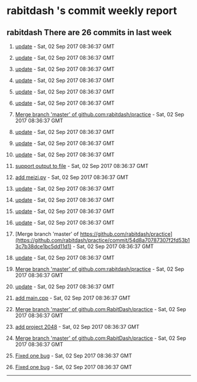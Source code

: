 #  rabitdash 's commit weekly report

##  rabitdash There are 26  commits in last week 

1. [update](https://github.com/rabitdash/practice/commit/b1e05e03753736d334da2a152c38ff3050f73f25) - Sat, 02 Sep 2017 08:36:37 GMT 

2. [update](https://github.com/rabitdash/practice/commit/04904db5d8fe34a93e38788d7eba5feb4a69656b) - Sat, 02 Sep 2017 08:36:37 GMT 

3. [update](https://github.com/rabitdash/practice/commit/ffd1ca89623b34f703676a6239d48676d2b9cb78) - Sat, 02 Sep 2017 08:36:37 GMT 

4. [update](https://github.com/rabitdash/practice/commit/b1c4e964c35274dcd0e04508928498c4230904e1) - Sat, 02 Sep 2017 08:36:37 GMT 

5. [update](https://github.com/rabitdash/practice/commit/4650754591e1b79dc17424cb3abc1bb79dfd3cd4) - Sat, 02 Sep 2017 08:36:37 GMT 

6. [update](https://github.com/rabitdash/practice/commit/7ad2c80a139ebd5e88864018b20e560860bb5475) - Sat, 02 Sep 2017 08:36:37 GMT 

7. [Merge branch 'master' of github.com:rabitdash/practice](https://github.com/rabitdash/practice/commit/ed9ccba109d02d72094526a500c8c3d93f26f2dc) - Sat, 02 Sep 2017 08:36:37 GMT 

8. [update](https://github.com/rabitdash/practice/commit/514498d60da324d584fd05a88d721df9bd692d66) - Sat, 02 Sep 2017 08:36:37 GMT 

9. [update](https://github.com/rabitdash/practice/commit/83130212f502bb14a7c9e74303fbed017b485ff5) - Sat, 02 Sep 2017 08:36:37 GMT 

10. [update](https://github.com/rabitdash/practice/commit/2e1e40a38dfa230d2f933326c4822671397388c1) - Sat, 02 Sep 2017 08:36:37 GMT 

11. [support output to file](https://github.com/rabitdash/practice/commit/cf1b91e3edbdd8767a45144169bd836182d86024) - Sat, 02 Sep 2017 08:36:37 GMT 

12. [add meizi.py](https://github.com/rabitdash/practice/commit/0ea4d8e6d358afa581dfe38598c92e63f4daec66) - Sat, 02 Sep 2017 08:36:37 GMT 

13. [update](https://github.com/rabitdash/practice/commit/993619dc481dc4d1031f4a5a8e9aa748eade89e7) - Sat, 02 Sep 2017 08:36:37 GMT 

14. [update](https://github.com/rabitdash/practice/commit/c9e4ca8cb6916a221e6a6dd35afe65f926dd7d9d) - Sat, 02 Sep 2017 08:36:37 GMT 

15. [update](https://github.com/rabitdash/practice/commit/344fa65a1b69671aff4c57732aad797374835886) - Sat, 02 Sep 2017 08:36:37 GMT 

16. [update](https://github.com/rabitdash/practice/commit/57f99bc47535e69897d274b712c58df73ca410c3) - Sat, 02 Sep 2017 08:36:37 GMT 

17. [Merge branch 'master' of https://github.com/rabitdash/practice](https://github.com/rabitdash/practice/commit/54d8a70787307f2fd53b13c7b38dce1bc5dd11d1) - Sat, 02 Sep 2017 08:36:37 GMT 

18. [update](https://github.com/rabitdash/practice/commit/092895c4c163d0a6b60c5eb287a55b219babf93c) - Sat, 02 Sep 2017 08:36:37 GMT 

19. [Merge branch 'master' of github.com:rabitdash/practice](https://github.com/rabitdash/practice/commit/19c8a1831a5760a23a1c5028e741d1e99fbac23f) - Sat, 02 Sep 2017 08:36:37 GMT 

20. [update](https://github.com/rabitdash/practice/commit/0bf6c3bf4b5789450425fdefcdc6f6703df80f90) - Sat, 02 Sep 2017 08:36:37 GMT 

21. [add main.cpp](https://github.com/rabitdash/practice/commit/bbd171eba030779e63e1bee10c23c8475ed8502d) - Sat, 02 Sep 2017 08:36:37 GMT 

22. [Merge branch 'master' of github.com:RabitDash/practice](https://github.com/rabitdash/practice/commit/3fcf8163550528888f4dc3c49b4d0a55a154ab05) - Sat, 02 Sep 2017 08:36:37 GMT 

23. [add project 2048](https://github.com/rabitdash/practice/commit/4b2654ce458cebaa76ce6deb17497d883d5cf363) - Sat, 02 Sep 2017 08:36:37 GMT 

24. [Merge branch 'master' of github.com:RabitDash/practice](https://github.com/rabitdash/practice/commit/f9ddafac0515dbf2c92ea552e61038ad8dc73747) - Sat, 02 Sep 2017 08:36:37 GMT 

25. [Fixed one bug](https://github.com/rabitdash/practice/commit/9baa0d4cf2989fe50a499e0d5c52d66b543ceaa1) - Sat, 02 Sep 2017 08:36:37 GMT 

26. [Fixed one bug](https://github.com/rabitdash/practice/commit/8c7b103be3c276ad9efdb4a6c900b70fbf5422c5) - Sat, 02 Sep 2017 08:36:37 GMT 

---
